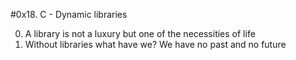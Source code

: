 #0x18. C - Dynamic libraries

0. A library is not a luxury but one of the necessities of life
1. Without libraries what have we? We have no past and no future
